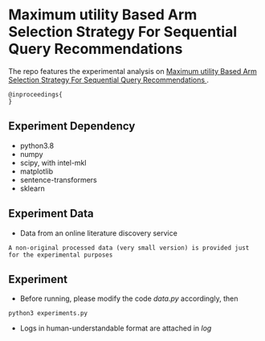 # Maximum utility Based Arm Selection Strategy For Sequential Query Recommendations

The repo features the experimental analysis on [Maximum utility Based Arm Selection Strategy For Sequential Query Recommendations
](http://link.coming/).

```
@inproceedings{
}
```

## Experiment Dependency

* python3.8
* numpy
* scipy, with intel-mkl
* matplotlib
* sentence-transformers
* sklearn

## Experiment Data

* Data from an online literature discovery service

``` 
A non-original processed data (very small version) is provided just for the experimental purposes
```

## Experiment

* Before running, please modify the code *data.py* accordingly, then

```
python3 experiments.py
```

* Logs in human-understandable format are attached in *log*
